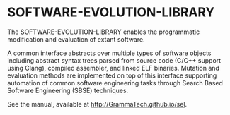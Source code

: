 # SOFTWARE-EVOLUTION-LIBRARY

The SOFTWARE-EVOLUTION-LIBRARY enables the programmatic modification
and evaluation of extant software.

A common interface abstracts over multiple types of software objects
including abstract syntax trees parsed from source code (C/C++ support
using Clang), compiled assembler, and linked ELF binaries.  Mutation
and evaluation methods are implemented on top of this interface
supporting automation of common software engineering tasks through
Search Based Software Engineering (SBSE) techniques.

See the manual, available at http://GrammaTech.github.io/sel.
